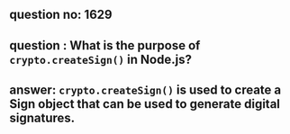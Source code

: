 
      
## question no: 1629

## question : What is the purpose of `crypto.createSign()` in Node.js?

## answer: `crypto.createSign()` is used to create a Sign object that can be used to generate digital signatures.
      
